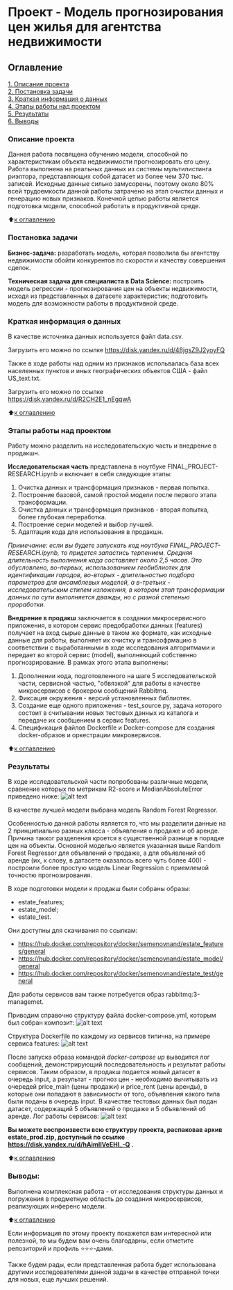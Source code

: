 # Проект - Модель прогнозирования цен жилья для агентства недвижимости

## Оглавление  
[1. Описание проекта](.README.md#Описание-проекта)  
[2. Постановка задачи](.README.md#Постановка-задачи)  
[3. Краткая информация о данных](.README.md#Краткая-информация-о-данных)  
[4. Этапы работы над проектом](.README.md#Этапы-работы-над-проектом)  
[5. Результаты](.README.md#Результаты)    
[6. Выводы](.README.md#Выводы) 

### Описание проекта    
Данная работа посвящена обучению модели, способной по характеристикам объекта недвижимости прогнозировать его цену. Работа выполнена на реальных данных из системы мультилистинга риэлтора, представляющих собой датасет из более чем 370 тыс. записей. Исходные данные сильно замусорены, поэтому около 80% всей трудоемкости данной работы затрачено на этап очистки данных и генерацию новых признаков.
Конечной целью работы является подготовка модели, способной работать в продуктивной среде.

:arrow_up:[к оглавлению](.README.md#Оглавление)


### Постановка задачи

**Бизнес-задача:** разработать модель, которая позволила бы агентству недвижимости обойти конкурентов по скорости и качеству совершения сделок.

**Техническая задача для специалиста в Data Science:** построить модель регрессии - прогнозирования цен на объекты недвижимости, исходя из представленных в датасете характеристик; подготовить модель для возможности работы в продуктивной среде.



### Краткая информация о данных
В качестве источника данных используется файл data.csv.

Загрузить его можно по ссылке https://disk.yandex.ru/d/48jgsZ9J2yoyFQ

Также в ходе работы над одним из признаков испольвалась база всех населенных пунктов и иных географических объектов США - файл US_text.txt.

Загрузить его можно по ссылке https://disk.yandex.ru/d/R2CH2E1_nEgqwA



:arrow_up:[к оглавлению](.README.md#Оглавление)


### Этапы работы над проектом  
Работу можно разделить на исследовательскую часть и внедрение в продакшн.

**Исследовательская часть** представлена в ноутбуке FINAL_PROJECT-RESEARCH.ipynb и включает в себя следующие этапы:
1. Очистка данных и трансформация признаков - первая попытка.
2. Построение базовой, самой простой модели после первого этапа трансформации.
3. Очистка данных и трансформация признаков - вторая попытка, более глубокая переработка.
4. Построение серии моделей и выбор лучшей.
5. Адаптация кода для использования в продакшн.

*Примечание: если вы будете запускать код ноутбука FINAL_PROJECT-RESEARCH.ipynb, то придется запастись терпением. Средняя длительность выполнения кода составляет около 2,5 часов. Это обусловлено, во-первых, использованием геобиблиотек для идентификации городов, во-вторых - длительностью подбора параметров для ансамблевых моделей, а в-третьих - исследовательским стилем изложения, в котором этап трансформации данных по сути выполняется дважды, но с разной степенью проработки.*

**Внедрение в продакш** заключается в создании микросервисного приложения, в котором сервис предобработки данных (features) получает на вход сырые данные в таком же формате, как исходные данные для работы, выполняет их очистку и трансофрмацию в соответствии с выработанными в ходе исследования алгоритмами и передает во второй сервис (model), выполняющий собственно прогнозрирование. В рамках этого этапа выполнены:
1. Дополнении кода, подготовленного на шаге 5 исследовательской части, сервисной частью, "обвязкой" для работы в качестве микросервисов с брокером сообщений Rabbitmq.
2. Фиксация окружения - версий установленных библиотек.
3. Создание еще одного приложения - test_source.py, задача которого состоит в считывании новых тестовых данных из каталога и передаче их сообщением в сервис features.
4. Спецификация файлов Dockerfile и Docker-compose для создания docker-образов и оркестрации микровервисов.


:arrow_up:[к оглавлению](.README.md#Оглавление)


### Результаты
В ходе исследовательской части попробованы различные модели, сравнение которых по метрикам R2-score и MedianAbsoluteError приведено ниже:
![alt text](models_compare.png)

В качестве лучшей модели выбрана модель Random Forest Regressor.

Особенностью данной работы является то, что мы разделили данные на 2 принципиально разных класса - объявления о продаже и об аренде. Причина такког разделения кроется в существенной разнице в порядке цен на объекты. Основной моделью является указанная выше Random Forest Regressor для объявлений о продаже, а для объявлений об аренде (их, к слову, в датасете оказалось всего чуть более 400) - построили более простую модель Linear Regression с приемлемой точностю прогнозирования.

В ходе подготовки модели к продакш были собраны образы:
- estate_features;
- estate_model;
- estate_test.

Они доступны для скачивания по ссылкам:
- https://hub.docker.com/repository/docker/semenovnand/estate_features/general
- https://hub.docker.com/repository/docker/semenovnand/estate_model/general
- https://hub.docker.com/repository/docker/semenovnand/estate_test/general

Для работы сервисов вам также потребуется образ rabbitmq:3-managemet.

Приводим справочно структуру файла docker-compose.yml, которым был собран композит:
![alt text](docker-compose_sample.png)

Структура Dockerfile по каждому из сервисов типична, на примере сервиса features:
![alt text](dockerfile_sample.png)

После запуска образа командой *docker-compose up* выводится лог сообщений, демонстрирующий последовательность и результат работы сервисов.
Таким образом, в продакш подается новый датасет в очередь input, а результат - прогноз цен - необходимо вычитывать из очередей price_main (цены продажи) и price_rent (цены аренды), в которые они попадают в зависимости от того, объявления какого типа были поданы в очередь input.
В качестве тестовых данных был подан датасет, содержащий 5 объявлений о продаже и 5 объявлений об аренде. Лог работы сервисов:
![alt text](test_logs.png)

**Вы можете воспроизвести всю структуру проекта, распаковав архив estate_prod.zip, доступный по ссылке https://disk.yandex.ru/d/hAimIlVeEHI_-Q .**


:arrow_up:[к оглавлению](.README.md#Оглавление)


### Выводы:  
Выполнена комплексная работа - от исследования структуры данных и погружения в предметную область до создания микросервисов, реализующих инференс модели.


:arrow_up:[к оглавлению](.README.md#Оглавление)


Если информация по этому проекту покажется вам интересной или полезной, то мы будем вам очень благодарны, если отметите репозиторий и профиль ⭐️⭐️⭐️-дами.

Также будем рады, если представленная работа будет использована другими исследователями данной задачи в качестве отправной точки для новых, еще лучших решений.